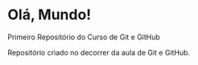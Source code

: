 # Olá, Mundo!
 Primeiro Repositório do Curso de Git e GitHub

Repositório criado no decorrer da aula de Git e GitHub.
